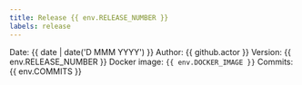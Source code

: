 ```yaml
---
title: Release {{ env.RELEASE_NUMBER }}
labels: release
---
```

Date: {{ date | date('D MMM YYYY') }}
Author: {{ github.actor }}
Version: {{ env.RELEASE_NUMBER }}
Docker image: `{{ env.DOCKER_IMAGE }}`
Commits: {{ env.COMMITS }}